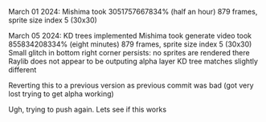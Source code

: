 March 01 2024:
Mishima took 3051757667834%  (half an hour)
    879 frames, sprite size index 5 (30x30)

March 05 2024:
KD trees implemented
Mishima took generate video took 855834208334% (eight minutes)
    879 frames, sprite size index 5 (30x30)
    Small glitch in bottom right corner persists: no sprites are rendered there
    Raylib does not appear to be outputing alpha layer
    KD tree matches slightly different


Reverting this to a previous version as previous commit was bad (got very lost trying to get alpha working)

Ugh, trying to push again. Lets see if this works